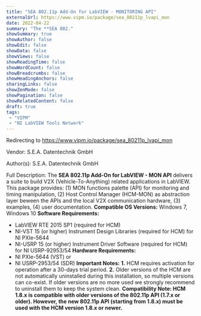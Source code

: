 ```yaml
---
title: "SEA 802.11p Add-On for LabVIEW - MONITORING API"
externalUrl: https://www.vipm.io/package/sea_80211p_lvapi_mon
date: 2022-04-22
summary: "The **SEA 802."
showSummary: true
showAuthor: false
showEdit: false
showData: false
showViews: false
showReadingTime: false
showWordCount: false
showBreadcrumbs: false
showHeadingAnchors: false
sharingLinks: false
showZenMode: false
showPagination: false
showRelatedContent: false
draft: true
tags:
 - "VIPM"
 - "NI LabVIEW Tools Network"
---
```


Redirecting to https://www.vipm.io/package/sea_80211p_lvapi_mon

Vendor: S.E.A. Datentechnik GmbH

Author(s): S.E.A. Datentechnik GmbH
 
Full Description:
The **SEA 802.11p Add-On for LabVIEW - MON API** delivers a suite to build  V2X (Vehicle-To-Anything) related applications in LabVIEW. This package provides: (1) MON functions palette (API) for monitoring and timing manipulation, (2) Host Control Manager (HCM-MON) as abstraction layer beween the APIs and the local V2X communication hardware, (3) examples, (4) user documentation.
**Compatible OS Versions:** Windows 7, Windows 10
**Software Requirements:**
- LabVIEW RTE 2015 SP1 (required for HCM)
- NI-VST 15 (or higher) Instrument Design Libraries (required for HCM) for NI PXIe-5644
- NI-USRP 15 (or higher) Instrument Driver Software (required for HCM) for NI USRP-92953/54
**Hardware Requirements:**
- NI PXIe-5644 (VST) or
- NI USRP-2953/54 (SDR)
**Important Notes:** 
**1.** HCM requires activation for operation after a 30-days trial period.
**2.** Older versions of the HCM are not automatically uninstalled during this installation, so multiple versions can co-exist. If older versions are no more used we strongly recommend to uninstall them to keep the system clean.
**Compatibility Note:
HCM 1.8.x is compatible with older versions of the 802.11p API (1.7.x or older). However, the new 802.11p API (starting from 1.8.x) must be used with the HCM version 1.8.x or newer.**
